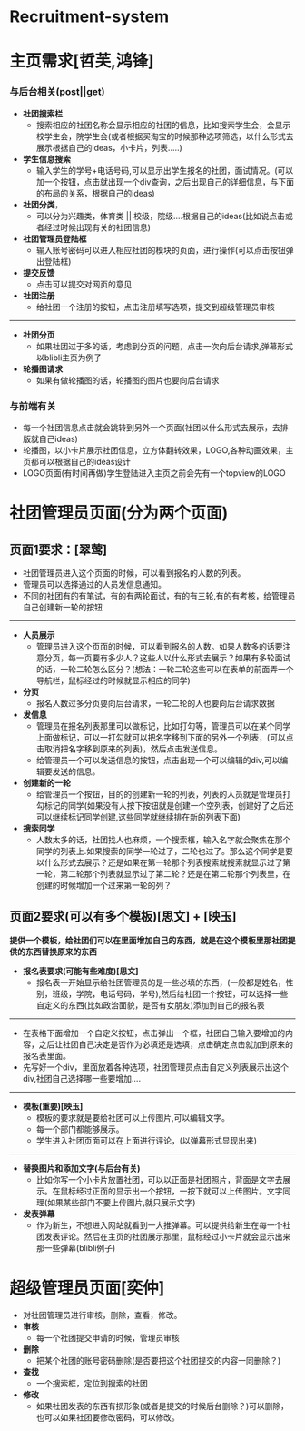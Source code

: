 # Recruitment-system
# 主页需求[哲芙,鸿锋]
### 与后台相关(post||get)
- **社团搜索栏**
    + 搜索相应的社团名称会显示相应的社团的信息，比如搜索学生会，会显示校学生会，院学生会(或者根据买淘宝的时候那种选项筛选，以什么形式去展示根据自己的ideas，小卡片，列表.....)
- **学生信息搜索**
    + 输入学生的学号+电话号码,可以显示出学生报名的社团，面试情况。(可以加一个按钮，点击就出现一个div查询，之后出现自己的详细信息，与下面的布局的关系，根据自己的ideas)
- **社团分类**，
   + 可以分为兴趣类，体育类 || 校级，院级....根据自己的ideas(比如说点击或者经过时候出现有关的社团信息)
- **社团管理员登陆框**
  + 输入账号密码可以进入相应社团的模块的页面，进行操作(可以点击按钮弹出登陆框)
- **提交反馈**
  + 点击可以提交对网页的意见
- **社团注册**
  + 给社团一个注册的按钮，点击注册填写选项，提交到超级管理员审核
---
- **社团分页**
  + 如果社团过于多的话，考虑到分页的问题，点击一次向后台请求,弹幕形式以blibli主页为例子
- **轮播图请求**
  + 如果有做轮播图的话，轮播图的图片也要向后台请求

### 与前端有关
- 每一个社团信息点击就会跳转到另外一个页面(社团以什么形式去展示，去排版就自己ideas)
- 轮播图，以小卡片展示社团信息，立方体翻转效果，LOGO,各种动画效果，主页都可以根据自己的ideas设计
- LOGO页面(有时间再做)学生登陆进入主页之前会先有一个topview的LOGO
# 社团管理员页面(分为两个页面)
 ## 页面1要求：[翠莺]
- 社团管理员进入这个页面的时候，可以看到报名的人数的列表。
- 管理员可以选择通过的人员发信息通知。
- 不同的社团有的有笔试，有的有两轮面试，有的有三轮,有的有考核，给管理员自己创建新一轮的按钮
---
- **人员展示**
  + 管理员进入这个页面的时候，可以看到报名的人数。如果人数多的话要注意分页，每一页要有多少人？这些人以什么形式去展示？如果有多轮面试的话，一轮二轮怎么区分？(想法：一轮二轮这些可以在表单的前面弄一个导航栏，鼠标经过的时候就显示相应的同学)
- **分页**
  + 报名人数过多分页要向后台请求，一轮二轮的人也要向后台请求数据
- **发信息**
  + 管理员在报名列表那里可以做标记，比如打勾等，管理员可以在某个同学上面做标记，可以一打勾就可以把名字移到下面的另外一个列表，(可以点击取消把名字移到原来的列表)，然后点击发送信息。
  + 给管理员一个可以发送信息的按钮，点击出现一个可以编辑的div,可以编辑要发送的信息。
- **创建新的一轮**
  + 给管理员一个按钮，目的的创建新一轮的列表，列表的人员就是管理员打勾标记的同学(如果没有人按下按钮就是创建一个空列表，创建好了之后还可以继续标记同学创建,这些同学就继续排在新的列表下面)
- **搜索同学**
  + 人数太多的话，社团找人也麻烦，一个搜索框，输入名字就会聚焦在那个同学的列表上.如果搜索的同学一轮过了，二轮也过了。那么这个同学是要以什么形式去展示？还是如果在第一轮那个列表搜索就搜索就显示过了第一轮，第二轮那个列表就显示过了第二轮？还是在第二轮那个列表里，在创建的时候增加一个过来第一轮的列？
## 页面2要求(可以有多个模板)[思文] + [映玉]
**提供一个模板，给社团们可以在里面增加自己的东西，就是在这个模板里那社团提供的东西替换原来的东西**
- **报名表要求(可能有些难度)[思文]**
  + 报名表一开始显示给社团管理员的是一些必填的东西，(一般都是姓名，性别，班级，学院，电话号码，学号),然后给社团一个按钮，可以选择一些自定义的东西(比如政治面貌，是否有女朋友)添加到自己的报名表
---
- 在表格下面增加一个自定义按钮，点击弹出一个框，社团自己输入要增加的内容，之后让社团自己决定是否作为必填还是选填，点击确定点击就加到原来的报名表里面。
- 先写好一个div，里面放着各种选项，社团管理员点击自定义列表展示出这个div,社团自己选择哪一些要增加....
- ---
- **模板(重要)[映玉]**
   - 模板的要求就是要给社团可以上传图片,可以编辑文字。
   - 每一个部门都能够展示。
   - 学生进入社团页面可以在上面进行评论，(以弹幕形式显现出来)
---
- **替换图片和添加文字(与后台有关)**  
  + 比如你写一个小卡片放置社团，可以以正面是社团照片，背面是文字去展示。在鼠标经过正面的显示出一个按钮，一按下就可以上传图片。文字同理(如果某些部门不要上传图片,就只展示文字)
- **发表弹幕**
  + 作为新生，不想进入网站就看到一大推弹幕。可以提供给新生在每一个社团发表评论。然后在主页的社团展示那里，鼠标经过小卡片就会显示出来那一些弹幕(blibli例子)
# 超级管理员页面[奕仲]
- 对社团管理员进行审核，删除，查看，修改。
- **审核**
  + 每一个社团提交申请的时候，管理员审核
- **删除**
  + 把某个社团的账号密码删除(是否要把这个社团提交的内容一同删除？)
- **查找**
  + 一个搜索框，定位到搜索的社团
- **修改**
  + 如果社团发表的东西有损形象(或者是提交的时候后台删除？)可以删除，也可以如果社团要修改密码，可以修改。


